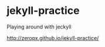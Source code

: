 jekyll-practice
===============

Playing around with jeckyll

http://zeropx.github.io/jekyll-practice/

